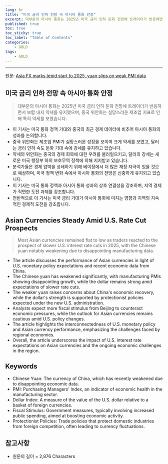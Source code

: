 ```yaml
---
lang: kr
title: "미국 금리 인하 전망 속 아시아 통화 안정"
excerpt: 대부분의 아시아 통화는 2025년 미국 금리 인하 둔화 전망에 트레이더가 반응하면서 보합 내지 약세를 유지했으며, 중국 위안화는 실망스러운 제조업 지표로 인해 특히 약세를 보였습니다.
published: true
toc: true
toc_sticky: true
toc_label: "Table of Contents"
categories:
    - GOLD
tags:
    - GOLD
---
```


---

  원문: [Asia FX marks tepid start to 2025, yuan slips on weak PMI data](https://www.investing.com/news/forex-news/asia-fx-marks-tepid-start-to-2025-yuan-slips-on-weak-pmi-data-3793465)

## 미국 금리 인하 전망 속 아시아 통화 안정

> 대부분의 아시아 통화는 2025년 미국 금리 인하 둔화 전망에 트레이더가 반응하면서 보합 내지 약세를 유지했으며, 중국 위안화는 실망스러운 제조업 지표로 인해 특히 약세를 보였습니다.


- 이 기사는 미국 통화 정책 기대와 중국의 최근 경제 데이터에 비추어 아시아 통화의 성과를 논의합니다.
- 중국 위안화는 제조업 PMI가 실망스러운 성장을 보이며 크게 약세를 보였고, 달러는 금리 인하 속도 둔화 기대 속에 강세를 유지하고 있습니다.
- 약세의 위안화는 중국의 경제 회복에 대한 우려를 불러일으키고, 달러의 강세는 새로운 미국 행정부 하의 보호무역 정책에 의해 지지받고 있습니다.
- 분석가들은 경제 압박을 상쇄하기 위해 베이징에서 더 많은 재정 자극이 있을 것으로 예상하며, 미국 정책 변화 속에서 아시아 통화의 전망은 신중하게 유지되고 있습니다.
- 이 기사는 미국 통화 정책과 아시아 통화 성과의 상호 연결성을 강조하며, 지역 경제가 직면한 도전 과제를 강조합니다.
- 전반적으로 이 기사는 미국 금리 기대가 아시아 통화에 미치는 영향과 지역의 지속적인 경제적 도전을 강조합니다.

## Asian Currencies Steady Amid U.S. Rate Cut Prospects

> Most Asian currencies remained flat to low as traders reacted to the prospect of slower U.S. interest rate cuts in 2025, with the Chinese yuan notably weakening due to disappointing manufacturing data.


- The article discusses the performance of Asian currencies in light of U.S. monetary policy expectations and recent economic data from China.
- The Chinese yuan has weakened significantly, with manufacturing PMIs showing disappointing growth, while the dollar remains strong amid expectations of slower rate cuts.
- The weaker yuan raises concerns about China's economic recovery, while the dollar's strength is supported by protectionist policies expected under the new U.S. administration.
- Analysts expect more fiscal stimulus from Beijing to counteract economic pressures, while the outlook for Asian currencies remains cautious amid U.S. policy changes.
- The article highlights the interconnectedness of U.S. monetary policy and Asian currency performance, emphasizing the challenges faced by regional economies.
- Overall, the article underscores the impact of U.S. interest rate expectations on Asian currencies and the ongoing economic challenges in the region.

## Keywords

- Chinese Yuan: The currency of China, which has recently weakened due to disappointing economic data.
- PMI: Purchasing Managers' Index, an indicator of economic health in the manufacturing sector.
- Dollar Index: A measure of the value of the U.S. dollar relative to a basket of foreign currencies.
- Fiscal Stimulus: Government measures, typically involving increased public spending, aimed at boosting economic activity.
- Protectionist Policies: Trade policies that protect domestic industries from foreign competition, often leading to currency fluctuations.

## 참고사항

- 원문의 길이 = 2,876 Characters

